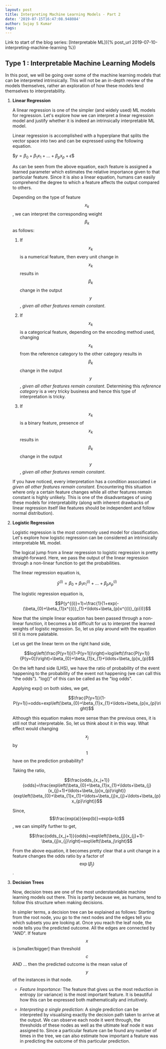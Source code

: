 ```yaml
---
layout: post
title: Interpreting Machine Learning Models - Part 2
date: '2019-07-15T16:47:08.948084'
author: Sujay S Kumar
tags: 
---
```


Link to start of the blog series: [Interpretable ML]({% post_url 2019-07-10-interpreting-machine-learning %})

## Type 1 : Interpretable Machine Learning Models

In this post, we will be going over some of the machine learning models that can be interpreted intrinsically. This will not be an in-depth review of the models themselves, rather an exploration of how these models lend themselves to interpretability.

1. **Linear Regression**

    A linear regression is one of the simpler (and widely used) ML models for regression. Let's explore how we can interpret a linear regression model and justify whether it is indeed an intrinsically interpretable ML model. 
    
    Linear regression is accomplished with a hyperplane that splits the vector space into two and can be expressed using the following equation. 

    $$y=\beta_{0}+\beta_{1}x_{1}+\ldots+\beta_{p}x_{p}+\epsilon\$$

    As can be seen from the above equation, each feature is assigned a learned parameter which estimates the relative importance given to that particular feature. Since it is also a linear equation, humans can easily comprehend the degree to which a feature affects the output compared to others.

    Depending on the type of feature $$x_{k}$$, we can interpret the corresponding weight $$\beta_{k}$$ as follows:

    1. If $$x_{k}$$ is a numerical feature, then every unit change in $$x_{k}$$ results in $$\beta_{k}$$ change in the output $$y$$, *given all other features remain constant*.

    2. If $$x_{k}$$ is a categorical feature, depending on the encoding method used, changing $$x_{k}$$ from the reference category to the other category results in $$\beta_{k}$$ change in the output $$y$$, *given all other features remain constant*. Determining this *reference category* is a very tricky business and hence this type of interpretation is tricky.

    3. If $$x_{k}$$ is a binary feature, presence of $$x_{k}$$ results in $$\beta_{k}$$ change in the output $$y$$, *given all other features remain constant*.

    If you have noticed, every interpretation has a condition associated i.e *given all other features remain constant*. Encountering this situation where only a certain feature changes while all other features remain constant is highly unlikely. This is one of the disadvantages of using these models for interpretability (along with inherent drawbacks of linear regression itself like features should be independent and follow normal distribution).

2. **Logistic Regression**

    Logistic regression is the most commonly used model for classification. Let's explore how logistic regression can be considered an intrinsically interpretable ML model.
    
    The logical jump from a linear regression to logistic regression is pretty straight-forward. Here, we pass the output of the linear regression through a non-linear function to get the probabilities.
    
    The linear regression equation is,
    
    $$\hat{y}^{(i)}=\beta_{0}+\beta_{1}x^{(i)}_{1}+\ldots+\beta_{p}x^{(i)}_{p}$$
    
    The logistic regression equation is,
    
    $$P(y^{(i)}=1)=\frac{1}{1+exp(-(\beta_{0}+\beta_{1}x^{(i)}_{1}+\ldots+\beta_{p}x^{(i)}_{p}))}$$
    
    Now that the simple linear equation has been passed through a non-linear function, it becomes a bit difficult for us to interpret the learned weights of logistic regression. So, let us play around with the equation till it is more palatable.
    
    Let us get the linear term on the right hand side,
    
    $$log\left(\frac{P(y=1)}{1-P(y=1)}\right)=log\left(\frac{P(y=1)}{P(y=0)}\right)=\beta_{0}+\beta_{1}x_{1}+\ldots+\beta_{p}x_{p}$$
    
    On the left hand side (LHS), we have the ratio of probability of the event happening to the probability of the event not happening (we can call this "the odds"). "log()" of this can be called as the "log odds".
    
    Applying exp() on both sides, we get,
    
    $$\frac{P(y=1)}{1-P(y=1)}=odds=exp\left(\beta_{0}+\beta_{1}x_{1}+\ldots+\beta_{p}x_{p}\right)$$
    
    Although this equation makes more sense than the previous ones, it is still not that interpretable. So, let us think about it in this way. What effect would changing $$x_{j}$$ by $$1$$ have on the prediction probability?
    
    Taking the ratio,
    
    $$\frac{odds_{x_j+1}}{odds}=\frac{exp\left(\beta_{0}+\beta_{1}x_{1}+\ldots+\beta_{j}(x_{j}+1)+\ldots+\beta_{p}x_{p}\right)}{exp\left(\beta_{0}+\beta_{1}x_{1}+\ldots+\beta_{j}x_{j}+\ldots+\beta_{p}x_{p}\right)}$$
    
    Since, $$\frac{exp(a)}{exp(b)}=exp(a-b)$$, we can simplify further to get,
    
    $$\frac{odds_{x_j+1}}{odds}=exp\left(\beta_{j}(x_{j}+1)-\beta_{j}x_{j}\right)=exp\left(\beta_j\right)$$
    
    From the above equation, it becomes pretty clear that a unit change in a feature changes the odds ratio by a factor of $$\exp(\beta_j)$$.

3. **Decision Trees**

    Now, decision trees are one of the most understandable machine learning models out there. This is partly because we, as humans, tend to follow this structure when making decisions. 
    
    In simpler terms, a decision tree can be explained as follows: Starting from the root node, you go to the next nodes and the edges tell you which subsets you are looking at. Once you reach the leaf node, the node tells you the predicted outcome. All the edges are connected by "AND". If feature $$x$$ is [smaller/bigger] than threshold $$c$$ AND … then the predicted outcome is the mean value of $$y$$ of the instances in that node.
    
    - *Feature Importance:* The feature that gives us the most reduction in entropy (or variance) is the most important feature. It is beautiful how this can be expressed both mathematically and intuitively.
    
    - *Interpreting a single prediction:* A single prediction can be interpreted by visualising exactly the decision path taken to arrive at the output. We can observe each node it went through, the thresholds of these nodes as well as the ultimate leaf node it was assigned to. Since a particular feature can be found any number of times in the tree, we can also estimate how important a feature was in predicting the outcome of this particular prediction.
